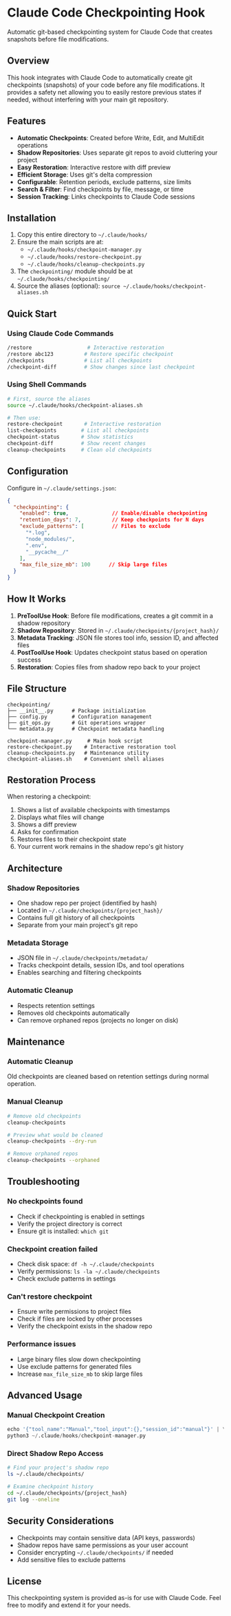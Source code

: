 # Claude Code Checkpointing Hook

Automatic git-based checkpointing system for Claude Code that creates snapshots before file modifications.

## Overview

This hook integrates with Claude Code to automatically create git checkpoints (snapshots) of your code before any file modifications. It provides a safety net allowing you to easily restore previous states if needed, without interfering with your main git repository.

## Features

- **Automatic Checkpoints**: Created before Write, Edit, and MultiEdit operations
- **Shadow Repositories**: Uses separate git repos to avoid cluttering your project
- **Easy Restoration**: Interactive restore with diff preview
- **Efficient Storage**: Uses git's delta compression
- **Configurable**: Retention periods, exclude patterns, size limits
- **Search & Filter**: Find checkpoints by file, message, or time
- **Session Tracking**: Links checkpoints to Claude Code sessions

## Installation

1. Copy this entire directory to `~/.claude/hooks/`
2. Ensure the main scripts are at:
   - `~/.claude/hooks/checkpoint-manager.py`
   - `~/.claude/hooks/restore-checkpoint.py`
   - `~/.claude/hooks/cleanup-checkpoints.py`
3. The `checkpointing/` module should be at `~/.claude/hooks/checkpointing/`
4. Source the aliases (optional): `source ~/.claude/hooks/checkpoint-aliases.sh`

## Quick Start

### Using Claude Code Commands

```bash
/restore                  # Interactive restoration
/restore abc123          # Restore specific checkpoint
/checkpoints             # List all checkpoints
/checkpoint-diff         # Show changes since last checkpoint
```

### Using Shell Commands

```bash
# First, source the aliases
source ~/.claude/hooks/checkpoint-aliases.sh

# Then use:
restore-checkpoint       # Interactive restoration
list-checkpoints        # List all checkpoints
checkpoint-status       # Show statistics
checkpoint-diff         # Show recent changes
cleanup-checkpoints     # Clean old checkpoints
```

## Configuration

Configure in `~/.claude/settings.json`:

```json
{
  "checkpointing": {
    "enabled": true,              // Enable/disable checkpointing
    "retention_days": 7,          // Keep checkpoints for N days
    "exclude_patterns": [         // Files to exclude
      "*.log",
      "node_modules/",
      ".env",
      "__pycache__/"
    ],
    "max_file_size_mb": 100      // Skip large files
  }
}
```

## How It Works

1. **PreToolUse Hook**: Before file modifications, creates a git commit in a shadow repository
2. **Shadow Repository**: Stored in `~/.claude/checkpoints/{project_hash}/`
3. **Metadata Tracking**: JSON file stores tool info, session ID, and affected files
4. **PostToolUse Hook**: Updates checkpoint status based on operation success
5. **Restoration**: Copies files from shadow repo back to your project

## File Structure

```
checkpointing/
├── __init__.py      # Package initialization
├── config.py        # Configuration management
├── git_ops.py       # Git operations wrapper
└── metadata.py      # Checkpoint metadata handling

checkpoint-manager.py     # Main hook script
restore-checkpoint.py    # Interactive restoration tool
cleanup-checkpoints.py   # Maintenance utility
checkpoint-aliases.sh    # Convenient shell aliases
```

## Restoration Process

When restoring a checkpoint:
1. Shows a list of available checkpoints with timestamps
2. Displays what files will change
3. Shows a diff preview
4. Asks for confirmation
5. Restores files to their checkpoint state
6. Your current work remains in the shadow repo's git history

## Architecture

### Shadow Repositories
- One shadow repo per project (identified by hash)
- Located in `~/.claude/checkpoints/{project_hash}/`
- Contains full git history of all checkpoints
- Separate from your main project's git repo

### Metadata Storage
- JSON file in `~/.claude/checkpoints/metadata/`
- Tracks checkpoint details, session IDs, and tool operations
- Enables searching and filtering checkpoints

### Automatic Cleanup
- Respects retention settings
- Removes old checkpoints automatically
- Can remove orphaned repos (projects no longer on disk)

## Maintenance

### Automatic Cleanup
Old checkpoints are cleaned based on retention settings during normal operation.

### Manual Cleanup
```bash
# Remove old checkpoints
cleanup-checkpoints

# Preview what would be cleaned
cleanup-checkpoints --dry-run

# Remove orphaned repos
cleanup-checkpoints --orphaned
```

## Troubleshooting

### No checkpoints found
- Check if checkpointing is enabled in settings
- Verify the project directory is correct
- Ensure git is installed: `which git`

### Checkpoint creation failed
- Check disk space: `df -h ~/.claude/checkpoints`
- Verify permissions: `ls -la ~/.claude/checkpoints`
- Check exclude patterns in settings

### Can't restore checkpoint
- Ensure write permissions to project files
- Check if files are locked by other processes
- Verify the checkpoint exists in the shadow repo

### Performance issues
- Large binary files slow down checkpointing
- Use exclude patterns for generated files
- Increase `max_file_size_mb` to skip large files

## Advanced Usage

### Manual Checkpoint Creation
```python
echo '{"tool_name":"Manual","tool_input":{},"session_id":"manual"}' | \
python3 ~/.claude/hooks/checkpoint-manager.py
```

### Direct Shadow Repo Access
```bash
# Find your project's shadow repo
ls ~/.claude/checkpoints/

# Examine checkpoint history
cd ~/.claude/checkpoints/{project_hash}
git log --oneline
```

## Security Considerations

- Checkpoints may contain sensitive data (API keys, passwords)
- Shadow repos have same permissions as your user account
- Consider encrypting `~/.claude/checkpoints/` if needed
- Add sensitive files to exclude patterns

## License

This checkpointing system is provided as-is for use with Claude Code. Feel free to modify and extend it for your needs.